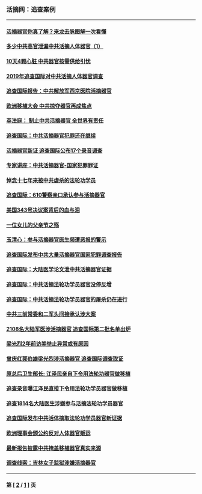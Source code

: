 ### 活摘网：追查案例
---
#### [活摘器官你真了解？来龙去脉图解一次看懂](../../pages/nf5880/n13013820.md?05010430) 
#### [多少中共高官泄漏中共活摘人体器官（1）](../../pages/nf5880/n12671234.md?05010430) 
#### [10天4颗心脏 中共器官按需供给引忧](../../pages/nf5880/n12326366.md?05010430) 
#### [2019年追查国际对中共活摘人体器官调查](../../pages/nf5880/n11917733.md?05010430) 
#### [追查国际报告：中共解放军西京医院活摘器官](../../pages/nf5880/n11838359.md?05010430) 
#### [欧洲移植大会 中共掠夺器官再成焦点](../../pages/nf5880/n11538883.md?05010430) 
#### [英法庭： 制止中共活摘器官 全世界有责任](../../pages/nf5880/n11330691.md?05010430) 
#### [追查国际：中共活摘器官犯罪还在继续](../../pages/nf5880/n11218301.md?05010430) 
#### [活摘器官新证 追查国际公布17个录音调查](../../pages/nf5880/n10897744.md?05010430) 
#### [专家讲座：中共活摘器官-国家犯罪罪证](../../pages/nf5880/n8828153.md?05010430) 
#### [悼念十七年来被中共虐杀的法轮功学员](../../pages/nf5880/n8124823.md?05010430) 
#### [追查国际：610警察亲口承认参与活摘器官](../../pages/nf5880/n8109067.md?05010430) 
#### [美国343号决议案背后的血与泪](../../pages/nf5880/n8020684.md?05010430) 
#### [一位女儿的父亲节之殇](../../pages/nf5880/n8014122.md?05010430) 
#### [玉清心：参与活摘器官医生频遭恶报的警示](../../pages/nf5880/n4637546.md?05010430) 
#### [追查国际发布中共大量活摘器官国家犯罪调查报告](../../pages/nf5880/n4613428.md?05010430) 
#### [追查国际：大陆医学论文泄中共活摘器官证据](../../pages/nf5880/n4608794.md?05010430) 
#### [追查国际：中共活摘法轮功学员器官没停反增](../../pages/nf5880/n4584075.md?05010430) 
#### [追查国际：中共活摘法轮功学员器官的屠杀仍在进行](../../pages/nf5880/n4299154.md?05010430) 
#### [中共三前常委和二军头间接承认涉大案](../../pages/nf5880/n4286244.md?05010430) 
#### [2108名大陆军医涉活摘器官 追查国际第二批名单出炉](../../pages/nf5880/n4284769.md?05010430) 
#### [梁光烈2年前访美举止异常或有原因](../../pages/nf5880/n4279686.md?05010430) 
#### [曾庆红郭伯雄梁光烈涉活摘器官 追查国际调查取证](../../pages/nf5880/n4278462.md?05010430) 
#### [原总后卫生部长: 江泽民亲自下令用法轮功器官做移植](../../pages/nf5880/n4263864.md?05010430) 
#### [追查录音曝江泽民直接下令用法轮功学员器官做移植](../../pages/nf5880/n4261268.md?05010430) 
#### [追查1814名大陆医生涉嫌参与活摘法轮功学员器官](../../pages/nf5880/n4259055.md?05010430) 
#### [追查国际发布中共活体摘取法轮功学员器官新证据](../../pages/nf5880/n4258255.md?05010430) 
#### [欧洲理事会颁公约反对人体器官贩运](../../pages/nf5880/n4206955.md?05010430) 
#### [最新报告披露中共掩盖移植器官真实来源](../../pages/nf5880/n4140084.md?05010430) 
#### [调查线索：吉林女子监狱涉嫌活摘器官](../../pages/nf5880/n4044366.md?05010430) 

---
#### 第 [ [2](./2.md?05010430) / [1](./1.md?05010430) ] 页
